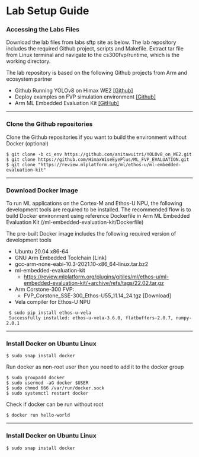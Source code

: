 # Lab Setup Guide

### Accessing the Labs Files
Download the lab files from labs sftp site as below. The lab repository includes the required Github project, scripts and Makefile. Extract tar file from Linux terminal and navigate to the cs300fvp/runtime, which is the working directory.

The lab repository is based on the following Github projects from Arm and ecosystem partner 
* Github Running YOLOv8 on Himax WE2 [[Github]](https://github.com/anitawuitri/YOLOv8_on_WE2.git)  
* Deploy examples on FVP simulation environment [[Github]](https://github.com/HimaxWiseEyePlus/ML_FVP_EVALUATION?tab=readme-ov-file#how-to-use-himax-config-file-to-generate-vela-model)
* Arm ML Embedded Evaluation Kit [[GitHub]](https://review.mlplatform.org/plugins/gitiles/ml/ethos-u/ml-embedded-evaluation-kit/)


---
### Clone the Github repositories
Clone the Github repositories if you want to build the environment without Docker (optional)
```
$ git clone -b ci_env https://github.com/anitawuitri/YOLOv8_on_WE2.git 
$ git clone https://github.com/HimaxWiseEyePlus/ML_FVP_EVALUATION.git
$ git clone "https://review.mlplatform.org/ml/ethos-u/ml-embedded-evaluation-kit" 
```

---
### Download Docker Image

To run ML applications on the Cortex-M and Ethos-U NPU, the following development tools are required to be installed. The recommended flow is to build Docker environment using reference Dockerfile in Arm ML Embedded Evaluation Kit (/ml-embedded-evaluation-kit/Dockerfile)

The pre-built Docker image includes the following required version of development tools 
* Ubuntu 20.04 x86-64
* GNU Arm Embedded Toolchain [Link]
* gcc-arm-none-eabi-10.3-2021.10-x86_64-linux.tar.bz2 
* ml-embedded-evaluation-kit
  * https://review.mlplatform.org/plugins/gitiles/ml/ethos-u/ml-embedded-evaluation-kit/+archive/refs/tags/22.02.tar.gz 
* Arm Corstone-300 FVP: 
  * FVP_Corstone_SSE-300_Ethos-U55_11.14_24.tgz [Download]
* Vela compiler for Ethos-U NPU
 ```
  $ sudo pip install ethos-u-vela
  Successfully installed: ethos-u-vela-3.6.0, flatbuffers-2.0.7, numpy-2.0.1
 ```



---
### Install Docker on Ubuntu Linux
```
$ sudo snap install docker 
```

Run docker as non-root user then you need to add it to the docker group
```
$ sudo groupadd docker
$ sudo usermod -aG docker $USER
$ sudo chmod 666 /var/run/docker.sock
$ sudo systemctl restart docker
```
Check if docker can be run without root
```
$ docker run hello-world
```

---
### Install Docker on Ubuntu Linux
```
$ sudo snap install docker 
```

